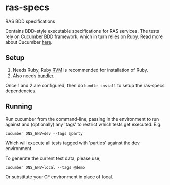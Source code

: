 # ras-specs
RAS BDD specifications

Contains BDD-style executable specifications for RAS services. The tests rely on Cucumber BDD framework, which in turn relies on Ruby. Read more about Cucumber [here](https://github.com/cucumber/cucumber-ruby).


## Setup

1. Needs Ruby, Ruby [RVM](https://rvm.io/) is recommended for installation of Ruby.
2. Also needs [bundler](http://bundler.io/).

Once 1 and 2 are configured, then do `bundle install` to setup the ras-specs dependencies.

## Running

Run cucumber from the command-line, passing in the environment to run against and (optionally) any 'tags' to restrict which tests get executed. E.g:

``` Shell
cucumber ONS_ENV=dev --tags @party
```
Which will execute all tests tagged with 'parties' against the dev environment.

To generate the current test data, please use;
```
cucumber ONS_ENV=local --tags @demo
```
Or substitute your CF environment in place of local.

